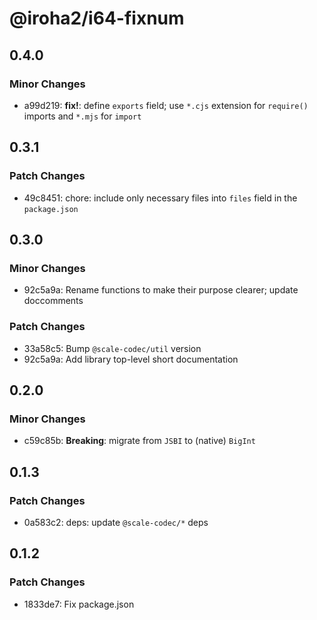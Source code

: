 # @iroha2/i64-fixnum

## 0.4.0

### Minor Changes

- a99d219: **fix!**: define `exports` field; use `*.cjs` extension for `require()` imports and `*.mjs` for `import`

## 0.3.1

### Patch Changes

- 49c8451: chore: include only necessary files into `files` field in the `package.json`

## 0.3.0

### Minor Changes

- 92c5a9a: Rename functions to make their purpose clearer; update doccomments

### Patch Changes

- 33a58c5: Bump `@scale-codec/util` version
- 92c5a9a: Add library top-level short documentation

## 0.2.0

### Minor Changes

- c59c85b: **Breaking**: migrate from `JSBI` to (native) `BigInt`

## 0.1.3

### Patch Changes

- 0a583c2: deps: update `@scale-codec/*` deps

## 0.1.2

### Patch Changes

- 1833de7: Fix package.json
